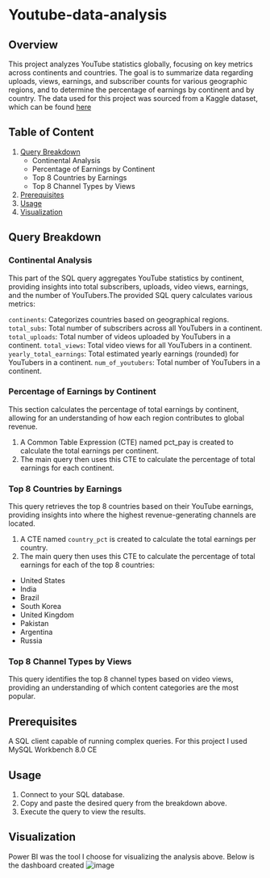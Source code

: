 # Youtube-data-analysis

## Overview
This project analyzes YouTube statistics globally, focusing on key metrics across continents and countries. The goal is to summarize data regarding uploads, views, earnings, and subscriber counts for various geographic regions, and to determine the percentage of earnings by continent and by country. The data used for this project was sourced from a Kaggle dataset, which can be found [here](https://www.kaggle.com/datasets/nelgiriyewithana/global-youtube-statistics-2023)

## Table of Content
1. [Query Breakdown](#QueryBreakdown)
   * Continental Analysis
   * Percentage of Earnings by Continent
   * Top 8 Countries by Earnings
   * Top 8 Channel Types by Views
2. [Prerequisites](#Prerequisites)
3. [Usage](#Usage)
4. [Visualization](#Visualization) 
## Query Breakdown

### Continental Analysis

This part of the SQL query aggregates YouTube statistics by continent, providing insights into total subscribers, uploads, video views, earnings, and the number of YouTubers.The provided SQL query calculates various metrics:

`continents`: Categorizes countries based on geographical regions.
`total_subs`: Total number of subscribers across all YouTubers in a continent.
`total_uploads`: Total number of videos uploaded by YouTubers in a continent.
`total_views`: Total video views for all YouTubers in a continent.
`yearly_total_earnings`: Total estimated yearly earnings (rounded) for YouTubers in a continent.
`num_of_youtubers`: Total number of YouTubers in a continent.

### Percentage of Earnings by Continent
This section calculates the percentage of total earnings by continent, allowing for an understanding of how each region contributes to global revenue.
1. A Common Table Expression (CTE) named pct_pay is created to calculate the total earnings per continent.
2. The main query then uses this CTE to calculate the percentage of total earnings for each continent.

### Top 8 Countries by Earnings
This query retrieves the top 8 countries based on their YouTube earnings, providing insights into where the highest revenue-generating channels are located.
1. A CTE named `country_pct` is created to calculate the total earnings per country.
2. The main query then uses this CTE to calculate the percentage of total earnings for each of the top 8 countries:
 - United States
 - India
 - Brazil
 - South Korea
 - United Kingdom
 - Pakistan
 - Argentina
 - Russia

### Top 8 Channel Types by Views
This query identifies the top 8 channel types based on video views, providing an understanding of which content categories are the most popular.

## Prerequisites
A SQL client capable of running complex queries. For this project I used MySQL Workbench 8.0 CE

## Usage
1. Connect to your SQL database.
2. Copy and paste the desired query from the breakdown above.
3. Execute the query to view the results.

## Visualization
Power BI was the tool I choose for visualizing the analysis above. Below is the dashboard created
![image](https://github.com/user-attachments/assets/f03c7c7e-0901-4025-8f48-cacab2dcf388)

